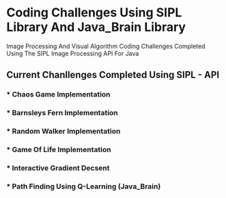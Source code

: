 # Coding Challenges Using SIPL Library And Java_Brain Library
Image Processing And Visual Algorithm Coding Challenges Completed Using The SIPL Image Processing API For Java


## Current Chanllenges Completed Using SIPL - API

### * Chaos Game Implementation
### * Barnsleys Fern Implementation
### * Random Walker Implementation
### * Game Of Life Implementation
### * Interactive Gradient Decsent
### * Path Finding Using Q-Learning (Java_Brain)

